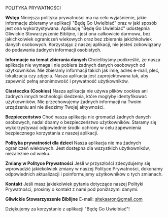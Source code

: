 POLITYKA PRYWATNOŚCI

**Wstęp**
Niniejsza polityka prywatności ma na celu wyjaśnienie, jakie informacje zbieramy w aplikacji "Będę Go Uwielbiać" oraz w jaki sposób jest ona wykorzystywana. Aplikację "Będę Go Uwielbiać" udostępnia Gliwickie Stowarzyszenie Biblijne, i jest ona całkowicie darmowa, bez jakichkolwiek ograniczeń wiekowych oraz bez zbierania jakichkolwiek danych osobowych. Korzystając z naszej aplikacji, nie jesteś zobowiązany do podawania żadnych informacji osobistych.

**Informacje na temat zbierania danych**
Chcielibyśmy podkreślić, że nasza aplikacja nie wymaga i nie pobiera żadnych danych osobowych od użytkowników. Nie zbieramy informacji takich jak imię, adres e-mail, płeć, lokalizacja czy zdjęcia. Nasza aplikacja jest zaprojektowana tak, aby zapewnić pełną anonimowość i prywatność użytkowników.

**Ciasteczka (Cookies)**
Nasza aplikacja nie używa plików cookies ani żadnych innych technologii śledzenia, które mogłyby identyfikować użytkowników. Nie przechowujemy żadnych informacji na Twoim urządzeniu ani nie śledzimy Twojej aktywności.

**Bezpieczeństwo**
Choć nasza aplikacja nie gromadzi żadnych danych osobowych, nadal dbamy o bezpieczeństwo użytkowników. Staramy się wykorzystywać odpowiednie środki ochrony w celu zapewnienia bezpiecznego korzystania z naszej aplikacji.

**Polityka prywatności dla dzieci**
Nasza aplikacja nie ma żadnych ograniczeń wiekowych. Jest dostępna dla wszystkich użytkowników, niezależnie od wieku.

**Zmiany w Polityce Prywatności**
Jeśli w przyszłości zdecydujemy się wprowadzić jakiekolwiek zmiany w naszej Polityce Prywatności, dokonamy odpowiednich aktualizacji i poinformujemy użytkowników o tych zmianach.

**Kontakt**
Jeśli masz jakiekolwiek pytania dotyczące naszej Polityki Prywatności, prosimy o kontakt z nami pod poniższymi danymi:

**Gliwickie Stowarzyszenie Biblijne**
E-mail: sitekaaron@gmail.com

Dziękujemy za korzystanie z aplikacji "Będę Go Uwielbiać"!
